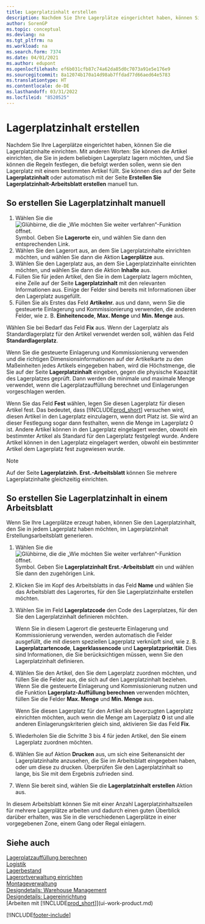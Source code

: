 ```yaml
---
title: Lagerplatzinhalt erstellen
description: Nachdem Sie Ihre Lagerplätze eingerichtet haben, können Sie die Artikel angeben, die Sie darin speichern möchten, und Regeln einrichten, die steuern, wie oft Lagerplätze nachgefüllt werden.
author: SorenGP
ms.topic: conceptual
ms.devlang: na
ms.tgt_pltfrm: na
ms.workload: na
ms.search.form: 7374
ms.date: 04/01/2021
ms.author: edupont
ms.openlocfilehash: ef6b031cfb87c74a62da85d0c7073a91e5e176e9
ms.sourcegitcommit: 8a12074b170a14d98ab7ffdad77d66aed64e5783
ms.translationtype: HT
ms.contentlocale: de-DE
ms.lasthandoff: 03/31/2022
ms.locfileid: "8520525"
---
```

# <a name="create-bin-contents"></a>Lagerplatzinhalt erstellen

Nachdem Sie Ihre Lagerplätze eingerichtet haben, können Sie die Lagerplatzinhalte einrichten. Mit anderen Worten: Sie können die Artikel einrichten, die Sie in jedem beliebigen Lagerplatz lagern möchten, und Sie können die Regeln festlegen, die befolgt werden sollen, wenn sie den Lagerplatz mit einem bestimmten Artikel füllt. Sie können dies auf der Seite **Lagerplatzinhalt** oder automatisch mit der Seite **Erstellen Sie Lagerplatzinhalt-Arbeitsblatt erstellen** manuell tun.

## <a name="to-create-bin-content-manually"></a>So erstellen Sie Lagerplatzinhalt manuell

1. Wählen Sie die ![Glühbirne, die die „Wie möchten Sie weiter verfahren“-Funktion öffnet.](media/ui-search/search_small.png "Sagen Sie mir, was Sie tun möchten") Symbol. Geben Sie **Lagerorte** ein, und wählen Sie dann den entsprechenden Link.  
2. Wählen Sie den Lagerort aus, an dem Sie Lagerplatzinhalte einrichten möchten, und wählen Sie dann die Aktion **Lagerplätze** aus.  
3. Wählen Sie den Lagerplatz aus, an dem Sie Lagerplatzinhalte einrichten möchten, und wählen Sie dann die Aktion **Inhalte** aus.  
4. Füllen Sie für jeden Artikel, den Sie in dem Lagerplatz lagern möchten, eine Zeile auf der Seite **Lagerplatzinhalt** mit den relevanten Informationen aus. Einige der Felder sind bereits mit Informationen über den Lagerplatz ausgefüllt.  
5. Füllen Sie als Erstes das Feld **Artikelnr.** aus und dann, wenn Sie die gesteuerte Einlagerung und Kommissionierung verwenden, die anderen Felder, wie z. B. **Einheitencode**, **Max. Menge** und **Min. Menge** aus.  

Wählen Sie bei Bedarf das Feld **Fix** aus. Wenn der Lagerplatz als Standardlagerplatz für den Artikel verwendet werden soll, wählen das Feld **Standardlagerplatz**.  

Wenn Sie die gesteuerte Einlagerung und Kommissionierung verwenden und die richtigen Dimensionsinformationen auf der Artikelkarte zu den Maßeinheiten jedes Artikels eingegeben haben, wird die Höchstmenge, die Sie auf der Seite **Lagerplatzinhalt** eingeben, gegen die physische Kapazität des Lagerplatzes geprüft. Dann werden die minimale und maximale Menge verwendet, wenn die Lagerplatzauffüllung berechnet und Einlagerungen vorgeschlagen werden.  

Wenn Sie das Feld **Fest** wählen, legen Sie diesen Lagerplatz für diesen Artikel fest. Das bedeutet, dass [!INCLUDE[prod_short](includes/prod_short.md)] versuchen wird, diesen Artikel in den Lagerplatz einzulagern, wenn dort Platz ist. Sie wird an dieser Festlegung sogar dann festhalten, wenn die Menge im Lagerplatz 0 ist. Andere Artikel können in den Lagerplatz eingelagert werden, obwohl ein bestimmter Artikel als Standard für den Lagerplatz festgelegt wurde. Andere Artikel können in den Lagerplatz eingelagert werden, obwohl ein bestimmter Artikel dem Lagerplatz fest zugewiesen wurde.  

> [!NOTE]  
> Auf der Seite **Lagerplatzinh. Erst.-Arbeitsblatt** können Sie mehrere Lagerplatzinhalte gleichzeitig einrichten.  

## <a name="to-create-bin-content-with-a-worksheet"></a>So erstellen Sie Lagerplatzinhalt in einem Arbeitsblatt

Wenn Sie Ihre Lagerplätze erzeugt haben, können Sie den Lagerplatzinhalt, den Sie in jedem Lagerplatz haben möchten, im Lagerplatzinhalt Erstellungsarbeitsblatt generieren.

1. Wählen Sie die ![Glühbirne, die die „Wie möchten Sie weiter verfahren“-Funktion öffnet.](media/ui-search/search_small.png "Sagen Sie mir, was Sie tun möchten") Symbol. Geben Sie **Lagerplatzinhalt Erst.-Arbeitsblatt** ein und wählen Sie dann den zugehörigen Link.  
2. Klicken Sie im Kopf des Arbeitsblatts in das Feld **Name** und wählen Sie das Arbeitsblatt des Lagerortes, für den Sie Lagerplatzinhalte erstellen möchten.  
3. Wählen Sie im Feld **Lagerplatzcode** den Code des Lagerplatzes, für den Sie den Lagerplatzinhalt definieren möchten.  

    Wenn Sie in diesem Lagerort die gesteuerte Einlagerung und Kommissionierung verwenden, werden automatisch die Felder ausgefüllt, die mit diesem speziellen Lagerplatz verknüpft sind, wie z. B. **Lagerplatzartencode**, **Lagerklassencode** und **Lagerplatzpriorität**. Dies sind Informationen, die Sie berücksichtigen müssen, wenn Sie den Lagerplatzinhalt definieren.  
4. Wählen Sie den Artikel, den Sie dem Lagerplatz zuordnen möchten, und füllen Sie die Felder aus, die sich auf den Lagerplatzinhalt beziehen. Wenn Sie die gesteuerte Einlagerung und Kommissionierung nutzen und die Funktion **Lagerplatz-Auffüllung berechnen** verwenden möchten, füllen Sie die Felder **Max. Menge** und **Min. Menge** aus.  

    Wenn Sie diesen Lagerplatz für den Artikel als bevorzugten Lagerplatz einrichten möchten, auch wenn die Menge am Lagerplatz **0** ist und alle anderen Einlagerungskriterien gleich sind, aktivieren Sie das Feld **Fix**.  
5. Wiederholen Sie die Schritte 3 bis 4 für jeden Artikel, den Sie einem Lagerplatz zuordnen möchten.  
6. Wählen Sie auf Aktion **Drucken** aus, um sich eine Seitenansicht der Lagerplatzinhalte anzusehen, die Sie im Arbeitsblatt eingegeben haben, oder um diese zu drucken. Überprüfen Sie den Lagerplatzinhalt so lange, bis Sie mit dem Ergebnis zufrieden sind.  
7. Wenn Sie bereit sind, wählen Sie die **Lagerplatzinhalt erstellen** Aktion aus.  

In diesem Arbeitsblatt können Sie mit einer Anzahl Lagerplatzinhaltszeilen für mehrere Lagerplätze arbeiten und dadurch einen guten Überblick darüber erhalten, was Sie in die verschiedenen Lagerplätze in einer vorgegebenen Zone, einem Gang oder Regal einlagern.  

## <a name="see-also"></a>Siehe auch

[Lagerplatzauffüllung berechnen](warehouse-how-to-calculate-bin-replenishment.md)  
[Logistik](warehouse-manage-warehouse.md)  
[Lagerbestand](inventory-manage-inventory.md)  
[Lagerortverwaltung einrichten](warehouse-setup-warehouse.md)  
[Montageverwaltung](assembly-assemble-items.md)  
[Designdetails: Warehouse Management](design-details-warehouse-management.md)  
[Designdetails: Lagereinrichtung](design-details-warehouse-setup.md)  
[Arbeiten mit [!INCLUDE[prod_short](includes/prod_short.md)]](ui-work-product.md)


[!INCLUDE[footer-include](includes/footer-banner.md)]